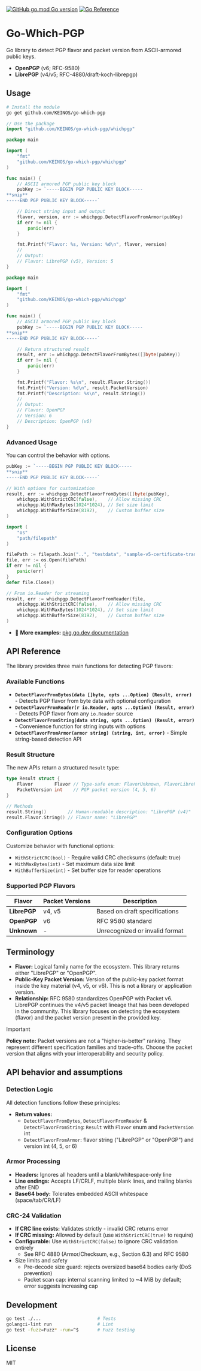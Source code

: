 [![GitHub go.mod Go version](https://img.shields.io/github/go-mod/go-version/KEINOS/go-which-pgp)](https://github.com/KEINOS/go-which-pgp/blob/main/go.mod)
[![Go Reference](https://pkg.go.dev/badge/github.com/KEINOS/go-which-pgp.svg)](https://pkg.go.dev/github.com/KEINOS/go-which-pgp/whichpgp)

# Go-Which-PGP

Go library to detect PGP flavor and packet version from ASCII-armored public keys.

- **OpenPGP** (v6; RFC-9580)
- **LibrePGP** (v4/v5; RFC-4880/draft-koch-librepgp)

## Usage

```sh
# Install the module
go get github.com/KEINOS/go-which-pgp
```

```go
// Use the package
import "github.com/KEINOS/go-which-pgp/whichpgp"
```

```go
package main

import (
    "fmt"
    "github.com/KEINOS/go-which-pgp/whichpgp"
)

func main() {
    // ASCII armored PGP public key block
    pubKey := `-----BEGIN PGP PUBLIC KEY BLOCK-----
**snip**
-----END PGP PUBLIC KEY BLOCK-----`

    // Direct string input and output
    flavor, version, err := whichpgp.DetectFlavorFromArmor(pubKey)
    if err != nil {
        panic(err)
    }

    fmt.Printf("Flavor: %s, Version: %d\n", flavor, version)
    //
    // Output:
    // Flavor: LibrePGP (v5), Version: 5
}
```

```go
package main

import (
    "fmt"
    "github.com/KEINOS/go-which-pgp/whichpgp"
)

func main() {
    // ASCII armored PGP public key block
    pubKey := `-----BEGIN PGP PUBLIC KEY BLOCK-----
**snip**
-----END PGP PUBLIC KEY BLOCK-----`

    // Return structured result
    result, err := whichpgp.DetectFlavorFromBytes([]byte(pubKey))
    if err != nil {
        panic(err)
    }

    fmt.Printf("Flavor: %s\n", result.Flavor.String())
    fmt.Printf("Version: %d\n", result.PacketVersion)
    fmt.Printf("Description: %s\n", result.String())
    //
    // Output:
    // Flavor: OpenPGP
    // Version: 6
    // Description: OpenPGP (v6)
}
```

### Advanced Usage

You can control the behavior with options.

```go
pubKey := `-----BEGIN PGP PUBLIC KEY BLOCK-----
**snip**
-----END PGP PUBLIC KEY BLOCK-----`

// With options for customization
result, err := whichpgp.DetectFlavorFromBytes([]byte(pubKey),
    whichpgp.WithStrictCRC(false),    // Allow missing CRC
    whichpgp.WithMaxBytes(1024*1024), // Set size limit
    whichpgp.WithBufferSize(8192),    // Custom buffer size
)
```

```go
import (
    "os"
    "path/filepath"
)

filePath := filepath.Join("..", "testdata", "sample-v5-certificate-trans.asc")
file, err := os.Open(filePath)
if err != nil {
    panic(err)
}
defer file.Close()

// From io.Reader for streaming
result, err := whichpgp.DetectFlavorFromReader(file,
    whichpgp.WithStrictCRC(false),    // Allow missing CRC
    whichpgp.WithMaxBytes(1024*1024), // Set size limit
    whichpgp.WithBufferSize(8192),    // Custom buffer size
)
```

- 📖 **More examples:** [pkg.go.dev documentation](https://pkg.go.dev/github.com/KEINOS/go-which-pgp/whichpgp#pkg-examples)

## API Reference

The library provides three main functions for detecting PGP flavors:

### Available Functions

- **`DetectFlavorFromBytes(data []byte, opts ...Option) (Result, error)`** - Detects PGP flavor from byte data with optional configuration
- **`DetectFlavorFromReader(r io.Reader, opts ...Option) (Result, error)`** - Detects PGP flavor from any `io.Reader` source
- **`DetectFlavorFromString(data string, opts ...Option) (Result, error)`** - Convenience function for string inputs with options
- **`DetectFlavorFromArmor(armor string) (string, int, error)`** - Simple string-based detection API

### Result Structure

The new APIs return a structured `Result` type:

```go
type Result struct {
    Flavor        Flavor // Type-safe enum: FlavorUnknown, FlavorLibrePGP, FlavorOpenPGP
    PacketVersion int    // PGP packet version (4, 5, 6)
}

// Methods
result.String()        // Human-readable description: "LibrePGP (v4)"
result.Flavor.String() // Flavor name: "LibrePGP"
```

### Configuration Options

Customize behavior with functional options:

- `WithStrictCRC(bool)` - Require valid CRC checksums (default: true)
- `WithMaxBytes(int)` - Set maximum data size limit
- `WithBufferSize(int)` - Set buffer size for reader operations

### Supported PGP Flavors

| Flavor | Packet Versions | Description |
|--------|----------------|-------------|
| **LibrePGP** | v4, v5 | Based on draft specifications |
| **OpenPGP** | v6 | RFC 9580 standard |
| **Unknown** | - | Unrecognized or invalid format |

## Terminology

- **Flavor:** Logical family name for the ecosystem. This library returns either "LibrePGP" or "OpenPGP".
- **Public‑Key Packet Version:** Version of the public‑key packet format inside the key material (v4, v5, or v6). This is not a library or application version.
- **Relationship:** RFC 9580 standardizes OpenPGP with Packet v6. LibrePGP continues the v4/v5 packet lineage that has been developed in the community. This library focuses on detecting the ecosystem (flavor) and the packet version present in the provided key.

> [!IMPORTANT]
> **Policy note:** Packet versions are not a "higher-is-better" ranking. They represent different specification families and trade-offs. Choose the packet version that aligns with your interoperability and security policy.

## API behavior and assumptions

### Detection Logic

All detection functions follow these principles:

- **Return values:**
  - `DetectFlavorFromBytes`, `DetectFlavorFromReader` & `DetectFlavorFromString`: `Result` with `Flavor` enum and `PacketVersion` int
  - `DetectFlavorFromArmor`: flavor string ("LibrePGP" or "OpenPGP") and version int (4, 5, or 6)

### Armor Processing

- **Headers:** Ignores all headers until a blank/whitespace-only line
- **Line endings:** Accepts LF/CRLF, multiple blank lines, and trailing blanks after END
- **Base64 body:** Tolerates embedded ASCII whitespace (space/tab/CR/LF)

### CRC-24 Validation

- **If CRC line exists:** Validates strictly - invalid CRC returns error
- **If CRC missing:** Allowed by default (use `WithStrictCRC(true)` to require)
- **Configurable:** Use `WithStrictCRC(false)` to ignore CRC validation entirely
  - See RFC 4880 (Armor/Checksum, e.g., Section 6.3) and RFC 9580
- Size limits and safety
  - Pre-decode size guard: rejects oversized base64 bodies early (DoS prevention)
  - Packet scan cap: internal scanning limited to ~4 MiB by default; error suggests increasing cap

## Development

```sh
go test ./...                     # Tests
golangci-lint run                 # Lint
go test -fuzz=Fuzz* -run=^$       # Fuzz testing
```

## License

MIT
